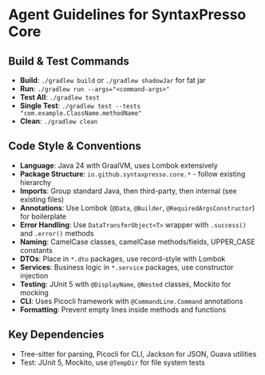 # Agent Guidelines for SyntaxPresso Core

## Build & Test Commands

- **Build**: `./gradlew build` or `./gradlew shadowJar` for fat jar
- **Run**: `./gradlew run --args="<command-args>"`
- **Test All**: `./gradlew test`
- **Single Test**: `./gradlew test --tests "com.example.ClassName.methodName"`
- **Clean**: `./gradlew clean`

## Code Style & Conventions

- **Language**: Java 24 with GraalVM, uses Lombok extensively
- **Package Structure**: `io.github.syntaxpresso.core.*` - follow existing hierarchy
- **Imports**: Group standard Java, then third-party, then internal (see existing files)
- **Annotations**: Use Lombok (`@Data`, `@Builder`, `@RequiredArgsConstructor`) for boilerplate
- **Error Handling**: Use `DataTransferObject<T>` wrapper with `.success()` and `.error()` methods
- **Naming**: CamelCase classes, camelCase methods/fields, UPPER_CASE constants
- **DTOs**: Place in `*.dto` packages, use record-style with Lombok
- **Services**: Business logic in `*.service` packages, use constructor injection
- **Testing**: JUnit 5 with `@DisplayName`, `@Nested` classes, Mockito for mocking
- **CLI**: Uses Picocli framework with `@CommandLine.Command` annotations
- **Formatting**: Prevent empty lines inside methods and functions

## Key Dependencies

- Tree-sitter for parsing, Picocli for CLI, Jackson for JSON, Guava utilities
- Test: JUnit 5, Mockito, use `@TempDir` for file system tests

